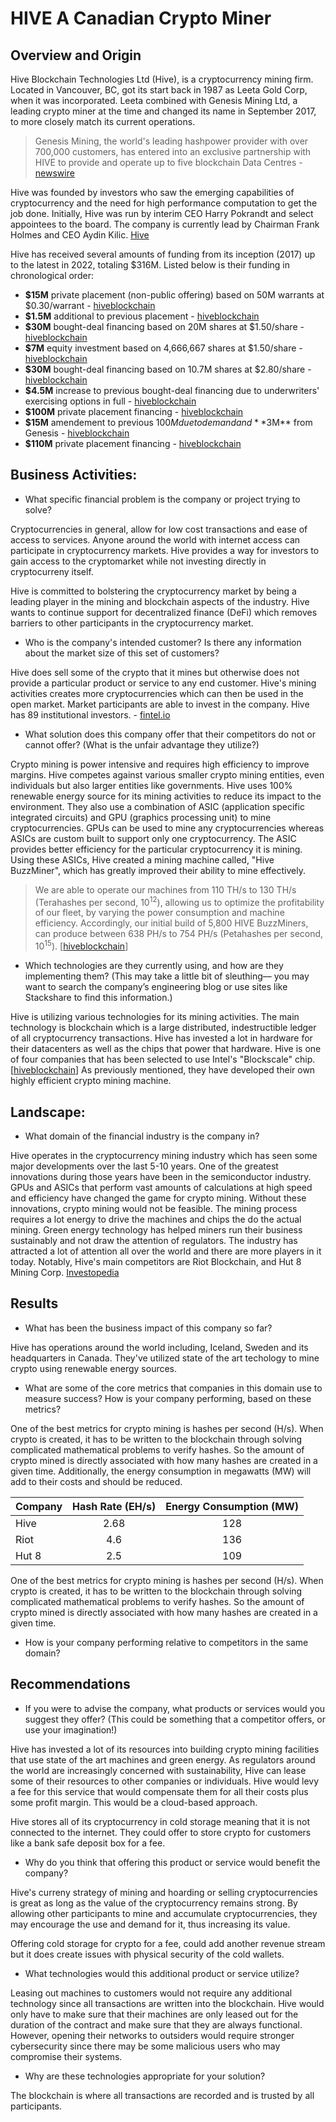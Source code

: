 # HIVE A Canadian Crypto Miner

## Overview and Origin

Hive Blockchain Technologies Ltd (Hive), is a cryptocurrency mining firm. Located in Vancouver, BC, got its start back in 1987 as Leeta Gold Corp, when it was incorporated. Leeta combined with Genesis Mining Ltd, a leading crypto miner at the time and changed its name in September 2017, to more closely match its current operations. 

> Genesis Mining, the world's leading hashpower provider with over 700,000 customers, has entered into an exclusive partnership with HIVE to provide and operate up to five blockchain Data Centres - [newswire]

Hive was founded by investors who saw the emerging capabilities of cryptocurrency and the need for high performance computation to get the job done. Initially, Hive was run by interim CEO Harry Pokrandt and select appointees to the board. The company is currently lead by Chairman Frank Holmes and CEO Aydin Kilic. [Hive]

Hive has received several amounts of funding from its inception (2017) up to the latest in 2022, totaling $316M. Listed below is their funding in chronological order:

* **$15M** private placement (non-public offering) based on 50M warrants at $0.30/warrant - [hiveblockchain](https://www.hiveblockchain.com/news/hive-blockchain-currently-leeta-gold-announces-strategic-partnership-with-leading-cryptocurrency-miner-genesis-mining-and-acquisition-of-data-centre-in-iceland/)
* **$1.5M** additional to previous placement - [hiveblockchain](https://www.hiveblockchain.com/news/hive-blockchain-currently-leeta-gold-announces-increase-and-full-subscription-of-private-placement/)
* **$30M** bought-deal financing based on 20M shares at $1.50/share - [hiveblockchain](https://www.hiveblockchain.com/news/hive-blockchain-announces-bought-deal-financing-and-acquisition-of-second-data-centre/)
* **$7M** equity investment based on 4,666,667 shares at $1.50/share - [hiveblockchain](https://www.hiveblockchain.com/news/hive-blockchain-announces-7-million-equity-investment-by-genesis-mining/)
* **$30M** bought-deal financing based on 10.7M shares at $2.80/share - [hiveblockchain](https://www.hiveblockchain.com/news/hive-blockchain-announces-30-million-bought-deal-financing-and-launches-second-phase-expansion-in-sweden/)
* **$4.5M** increase to previous bought-deal financing due to underwriters' exercising options in full - [hiveblockchain](https://www.hiveblockchain.com/news/hive-blockchain-closes-345-million-bought-deal-financing-and-expands-production-of-newly-minted-digital-currencies/)
* **$100M** private placement financing - [hiveblockchain](https://www.hiveblockchain.com/news/hive-blockchain-announces-major-expansion-in-sweden-including-new-bitcoin-mining-facility-and-up-to-100-million-financing/)
* **$15M** amendement to previous $100M due to demand and **$3M** from Genesis - [hiveblockchain](https://www.hiveblockchain.com/news/hive-blockchain-announces-upsize-of-financing-to-115-million-including-minimum-investment-of-3-million-by-genesis-mining/)
* **$110M** private placement financing - [hiveblockchain](https://www.hiveblockchain.com/news/hive-blockchain-announces-110020000-bought-deal-private-placement-financing-to-expand-btc-production-by-an-additional-one-exahash-per-second-in-the-summer-2022/)

## Business Activities:

* What specific financial problem is the company or project trying to solve?

Cryptocurrencies in general, allow for low cost transactions and ease of access to services. Anyone around the world with internet access can participate in cryptocurrency markets. Hive provides a way for investors to gain access to the cryptomarket while not investing directly in cryptocurreny itself.

Hive is committed to bolstering the cryptocurrency market by being a leading player in the mining and blockchain aspects of the industry. Hive wants to continue support for decentralized finance (DeFi) which removes barriers to other participants in the cryptocurrency market.

* Who is the company's intended customer?  Is there any information about the market size of this set of customers?

Hive does sell some of the crypto that it mines but otherwise does not provide a particular product or service to any end customer. Hive's mining activities creates more cryptocurrencies which can then be used in the open market. Market participants are able to invest in the company. Hive has 89 institutional investors. - [fintel.io](https://fintel.io/so/us/hive)

* What solution does this company offer that their competitors do not or cannot offer? (What is the unfair advantage they utilize?)

Crypto mining is power intensive and requires high efficiency to improve margins. Hive competes against various smaller crypto mining entities, even individuals but also larger entities like governments. Hive uses 100% renewable energy source for its mining activities to reduce its impact to the environment. They also use a combination of ASIC (application specific integrated circuits) and GPU (graphics processing unit) to mine cryptocurrencies. GPUs can be used to mine any cryptocurrencies whereas ASICs are custom built to support only one cryptocurrency. The ASIC provides better efficiency for the particular cryptocurrency it is mining. Using these ASICs, Hive created a mining machine called, "Hive BuzzMiner", which has greatly improved their ability to mine effectively.

> We are able to operate our machines from 110 TH/s to 130 TH/s (Terahashes per second, 10<sup>12</sup>), allowing us to optimize the profitability of our fleet, by varying the power consumption and machine efficiency. Accordingly, our initial build of 5,800 HIVE BuzzMiners, can produce between 638 PH/s to 754 PH/s (Petahashes per second, 10<sup>15</sup>). [[hiveblockchain](https://www.hiveblockchain.com/news/hive-blockchain-announces-commercial-deployment-of-the-hive-buzzminer-powered-by-the-intel-blockscale-asic/)]

* Which technologies are they currently using, and how are they implementing them? (This may take a little bit of sleuthing–– you may want to search the company’s engineering blog or use sites like Stackshare to find this information.)

Hive is utilizing various technologies for its mining activities. The main technology is blockchain which is a large distributed, indestructible ledger of all cryptocurrency transactions. Hive has invested a lot in hardware for their datacenters as well as the chips that power that hardware. Hive is one of four companies that has been selected to use Intel's "Blockscale" chip. [[hiveblockchain](https://www.hiveblockchain.com/news/hive-blockchain-provides-march-2022-production-and-intel-update/)] As previously mentioned, they have developed their own highly efficient crypto mining machine.

## Landscape:

* What domain of the financial industry is the company in?

Hive operates in the cryptocurrency mining industry which has seen some major developments over the last 5-10 years. One of the greatest innovations during those years have been in the semiconductor industry. GPUs and ASICs that perform vast amounts of calculations at high speed and efficiency have changed the game for crypto mining. Without these innovations, crypto mining would not be feasible. The mining process requires a lot energy to drive the machines and chips the do the actual mining. Green energy technology has helped miners run their business sustainably and not draw the attention of regulators. The industry has attracted a lot of attention all over the world and there are more players in it today. Notably, Hive's main competitors are Riot Blockchain, and Hut 8 Mining Corp. [Investopedia](https://www.investopedia.com/top-crypto-mining-stocks-5213809)

## Results

* What has been the business impact of this company so far?

Hive has operations around the world including, Iceland, Sweden and its headquarters in Canada. They've utilized state of the art techology to mine crypto using renewable energy sources.

* What are some of the core metrics that companies in this domain use to measure success? How is your company performing, based on these metrics?

One of the best metrics for crypto mining is hashes per second (H/s). When crypto is created, it has to be written to the blockchain through solving complicated mathematical problems to verify hashes. So the amount of crypto mined is directly associated with how many hashes are created in a given time. Additionally, the energy consumption in megawatts (MW) will add to their costs and should be reduced.

|Company|Hash Rate (EH/s)|Energy Consumption (MW)|
|-------|:--------------:|:---------------------:|
|Hive   |2.68|128|
|Riot   |4.6|136|
|Hut 8  |2.5|109|

One of the best metrics for crypto mining is hashes per second (H/s). When crypto is created, it has to be written to the blockchain through solving complicated mathematical problems to verify hashes. So the amount of crypto mined is directly associated with how many hashes are created in a given time. 

* How is your company performing relative to competitors in the same domain?

## Recommendations

* If you were to advise the company, what products or services would you suggest they offer? (This could be something that a competitor offers, or use your imagination!)

Hive has invested a lot of its resources into building crypto mining facilities that use state of the art machines and green energy. As regulators around the world are increasingly concerned with sustainability, Hive can lease some of their resources to other companies or individuals. Hive would levy a fee for this service that would compensate them for all their costs plus some profit margin. This would be a cloud-based approach.

Hive stores all of its cryptocurrency in cold storage meaning that it is not connected to the internet. They could offer to store crypto for customers like a bank safe deposit box for a fee.

* Why do you think that offering this product or service would benefit the company?

Hive's curreny strategy of mining and hoarding or selling cryptocurrencies is great as long as the value of the cryptocurrency remains strong. By allowing other participants to mine and accumulate cryptocurrencies, they may encourage the use and demand for it, thus increasing its value.

Offering cold storage for crypto for a fee, could add another revenue stream but it does create issues with physical security of the cold wallets.

* What technologies would this additional product or service utilize?

Leasing out machines to customers would not require any additional technology since all transactions are written into the blockchain. Hive would only have to make sure that their machines are only leased out for the duration of the contract and make sure that they are always functional. However, opening their networks to outsiders would require stronger cybersecurity since there may be some malicious users who may compromise their systems.

* Why are these technologies appropriate for your solution?

The blockchain is where all transactions are recorded and is trusted by all participants. 

[yfin]: <https://ca.finance.yahoo.com/quote/HIVE.V/profile?p=HIVE.V>
[newswire]: <https://www.newswire.ca/news-releases/hive-blockchain-currently-leeta-gold-announces-strategic-partnership-with-leading-cryptocurrency-miner-genesis-mining-and-acquisition-of-data-centre-in-iceland-628387573.html>
[tgam]: <https://www.theglobeandmail.com/globe-investor/investment-ideas/frank-giustra-backed-firm-hive-switches-from-mining-gold-to-bitcoin/article36572363/>
[Hive]: <https://www.hiveblockchain.com/corporate/about>
[Hive_fin2]: <https://www.hiveblockchain.com/news/hive-blockchain-announces-major-expansion-in-sweden-including-new-bitcoin-mining-facility-and-up-to-100-million-financing/>
